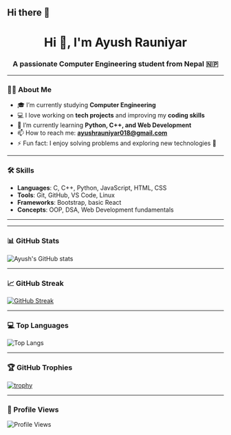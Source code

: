 ## Hi there 👋

<h1 align="center">Hi 👋, I'm Ayush Rauniyar</h1>
<h3 align="center">A passionate Computer Engineering student from Nepal 🇳🇵</h3>

---

### 🧑‍💻 About Me

- 🎓 I’m currently studying **Computer Engineering**  
- 💻 I love working on **tech projects** and improving my **coding skills**
- 🌱 I’m currently learning **Python, C++, and Web Development**
- 📫 How to reach me: **ayushrauniyar018@gmail.com**
- ⚡ Fun fact: I enjoy solving problems and exploring new technologies 🚀

---

### 🛠️ Skills

- **Languages**: C, C++, Python, JavaScript, HTML, CSS  
- **Tools**: Git, GitHub, VS Code, Linux  
- **Frameworks**: Bootstrap, basic React  
- **Concepts**: OOP, DSA, Web Development fundamentals

---

<!--
### 📁 Projects

> 🧪 Here are a few sample projects (replace with your real ones):

- 💡 [Simple Quiz Game (C++)](https://github.com/Ayush-r-018/quiz-game)  
- 🌐 [Portfolio Website](https://github.com/Ayush-r-018/portfolio-site)  
- 🧮 [Scientific Calculator in Python](https://github.com/Ayush-r-018/scientific-calculator)
-->

---

### 📊 GitHub Stats

![Ayush's GitHub stats](https://github-readme-stats.vercel.app/api?username=Ayush-r-018&show_icons=true&theme=tokyonight&hide=prs,issues)

---

### 📈 GitHub Streak

[![GitHub Streak](https://streak-stats.demolab.com?user=Ayush-r-018&theme=tokyonight&date_format=M%20j%5B%2C%20Y%5D)](https://git.io/streak-stats)

---

### 💻 Top Languages

![Top Langs](https://github-readme-stats.vercel.app/api/top-langs/?username=Ayush-r-018&layout=compact&theme=tokyonight)

---

### 🏆 GitHub Trophies

[![trophy](https://github-profile-trophy.vercel.app/?username=Ayush-r-018&theme=tokyonight&no-bg=true&row=1)](https://github.com/ryo-ma/github-profile-trophy)

---

### 👀 Profile Views

![Profile Views](https://komarev.com/ghpvc/?username=Ayush-r-018&label=Profile%20views&color=blue&style=flat)


<!--
**Ayush-r-018/Ayush-r-018** is a ✨ _special_ ✨ repository because its `README.md` (this file) appears on your GitHub profile.

Here are some ideas to get you started:

- 🔭 I’m currently working on ...
- 🌱 I’m currently learning ...
- 👯 I’m looking to collaborate on ...
- 🤔 I’m looking for help with ...
- 💬 Ask me about ...
- 📫 How to reach me: ...
- 😄 Pronouns: ...
- ⚡ Fun fact: ...
-->
